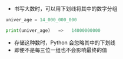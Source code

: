 - 书写大数时，可以用下划线将其中的数字分组
```py
univer_age = 14_000_000_000

print(univer_age)   =>   14000000000
```
- 存储这种数时，Python 会忽略其中的下划线
- 即便不是每三位一组也不会影响最终的值